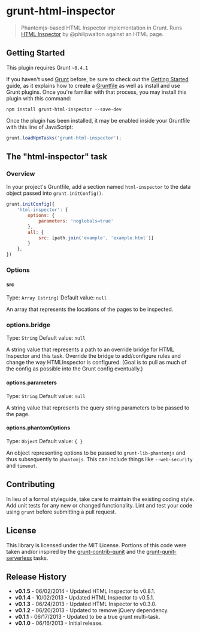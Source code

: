 # grunt-html-inspector

> Phantomjs-based HTML Inspector implementation in Grunt. Runs [HTML Inspector](https://github.com/philipwalton/html-inspector) by @philipwalton against an HTML page.

## Getting Started
This plugin requires Grunt `~0.4.1`

If you haven't used [Grunt](http://gruntjs.com/) before, be sure to check out the [Getting Started](http://gruntjs.com/getting-started) guide, as it explains how to create a [Gruntfile](http://gruntjs.com/sample-gruntfile) as well as install and use Grunt plugins. Once you're familiar with that process, you may install this plugin with this command:

```shell
npm install grunt-html-inspector --save-dev
```

Once the plugin has been installed, it may be enabled inside your Gruntfile with this line of JavaScript:

```js
grunt.loadNpmTasks('grunt-html-inspector');
```

## The "html-inspector" task

### Overview
In your project's Gruntfile, add a section named `html-inspector` to the data object passed into `grunt.initConfig()`.

```js
grunt.initConfig({
    'html-inspector': {
		options: {
            parameters: 'noglobals=true'
        },
        all: {
			src: [path.join('example', 'example.html')]
        }
    },
})
```

### Options

#### src
Type: `Array [string]`
Default value: `null`

An array that represents the locations of the pages to be inspected.

### options.bridge
Type: `String`
Default value: `null`

A string value that represents a path to an override bridge for HTML Inspector and this task. Override the bridge to add/configure rules and change the way HTMLInspector is configured. (Goal is to pull as much of the config as possible into the Grunt config eventually.)

#### options.parameters
Type: `String`
Default value: `null`

A string value that represents the query string parameters to be passed to the page.

#### options.phantomOptions
Type: `Object`
Default value: `{ }`

An object representing options to be passed to `grunt-lib-phantomjs` and thus subsequently to `phantomjs`. This can include things like `--web-security` and `timeout`.

## Contributing
In lieu of a formal styleguide, take care to maintain the existing coding style. Add unit tests for any new or changed functionality. Lint and test your code using `grunt` before submitting a pull request.

## License
This library is licensed under the MIT License. Portions of this code were taken and/or inspired by the [grunt-contrib-qunit](https://github.com/gruntjs/grunt-contrib-qunit) and the [grunt-qunit-serverless](https://github.com/jgable/grunt-qunit-serverless) tasks.

## Release History

- **v0.1.5** - 06/02/2014 - Updated HTML Inspector to v0.8.1.
- **v0.1.4** - 10/02/2013 - Updated HTML Inspector to v0.5.1.
- **v0.1.3** - 06/24/2013 - Updated HTML Inspector to v0.3.0.
- **v0.1.2** - 06/20/2013 - Updated to remove jQuery dependency.
- **v0.1.1** - 06/17/2013 - Updated to be a true grunt multi-task.
- **v0.1.0** - 06/16/2013 - Initial release.